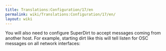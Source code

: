 ```yaml
---
title: Translations:Configuration/17/en
permalink: wiki/Translations:Configuration/17/en/
layout: wiki
---
```


You will also need to configure SuperDirt to accept messages coming from
another host. For example, starting dirt like this will tell listen for
OSC messages on all network interfaces:
